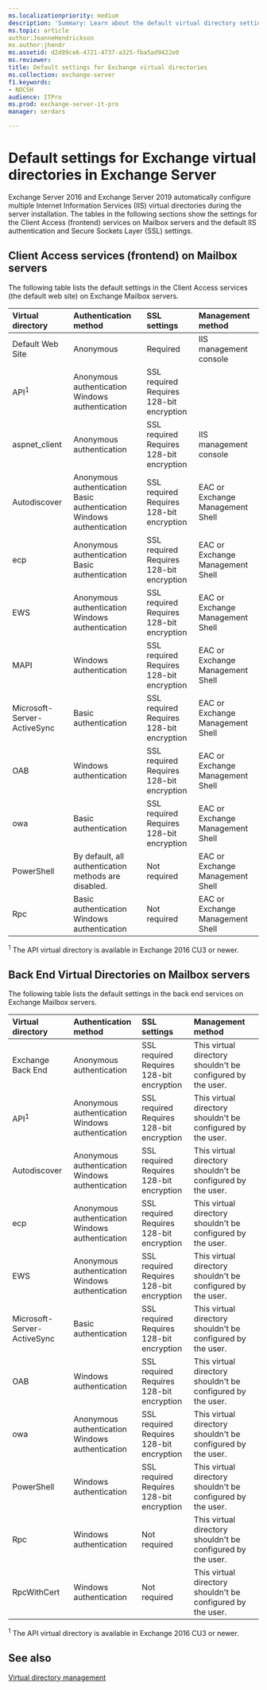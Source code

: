 ```yaml
---
ms.localizationpriority: medium
description: 'Summary: Learn about the default virtual directory settings on Mailbox servers in Exchange 2016 and Exchange 2019.'
ms.topic: article
author:JoanneHendrickson
ms.author:jhendr
ms.assetid: d2d89ce6-4721-4737-a325-fba5ad9422e0
ms.reviewer: 
title: Default settings for Exchange virtual directories
ms.collection: exchange-server
f1.keywords:
- NOCSH
audience: ITPro
ms.prod: exchange-server-it-pro
manager: serdars

---
```


# Default settings for Exchange virtual directories in Exchange Server

Exchange Server 2016 and Exchange Server 2019 automatically configure multiple Internet Information Services (IIS) virtual directories during the server installation. The tables in the following sections show the settings for the Client Access (frontend) services on Mailbox servers and the default IIS authentication and Secure Sockets Layer (SSL) settings.

## Client Access services (frontend) on Mailbox servers

The following table lists the default settings in the Client Access services (the default web site) on Exchange Mailbox servers.

|**Virtual directory**|**Authentication method**|**SSL settings**|**Management method**|
|:-----|:-----|:-----|:-----|
|Default Web Site|Anonymous|Required|IIS management console|
|API<sup>1</sup>|Anonymous authentication <br/> Windows authentication|SSL required <br/> Requires 128-bit encryption||
|aspnet_client|Anonymous authentication|SSL required <br/> Requires 128-bit encryption|IIS management console|
|Autodiscover|Anonymous authentication <br/> Basic authentication <br/> Windows authentication|SSL required <br/> Requires 128-bit encryption|EAC or Exchange Management Shell|
|ecp|Anonymous authentication <br/> Basic authentication|SSL required <br/> Requires 128-bit encryption|EAC or Exchange Management Shell|
|EWS|Anonymous authentication <br/> Windows authentication|SSL required <br/> Requires 128-bit encryption|EAC or Exchange Management Shell|
|MAPI|Windows authentication|SSL required <br/> Requires 128-bit encryption|EAC or Exchange Management Shell|
|Microsoft-Server-ActiveSync|Basic authentication|SSL required <br/> Requires 128-bit encryption|EAC or Exchange Management Shell|
|OAB|Windows authentication|SSL required <br/> Requires 128-bit encryption|EAC or Exchange Management Shell|
|owa|Basic authentication|SSL required <br/> Requires 128-bit encryption|EAC or Exchange Management Shell|
|PowerShell|By default, all authentication methods are disabled.|Not required|EAC or Exchange Management Shell|
|Rpc|Basic authentication <br/> Windows authentication|Not required|EAC or Exchange Management Shell|

<sup>1</sup> The API virtual directory is available in Exchange 2016 CU3 or newer.

## Back End Virtual Directories on Mailbox servers

The following table lists the default settings in the back end services on Exchange Mailbox servers.

|**Virtual directory**|**Authentication method**|**SSL settings**|**Management method**|
|:-----|:-----|:-----|:-----|
|Exchange Back End|Anonymous authentication|SSL required <br/> Requires 128-bit encryption|This virtual directory shouldn't be configured by the user.|
|API<sup>1</sup>|Anonymous authentication <br/> Windows authentication|SSL required <br/> Requires 128-bit encryption|This virtual directory shouldn't be configured by the user.|
|Autodiscover|Anonymous authentication <br/> Windows authentication|SSL required <br/> Requires 128-bit encryption|This virtual directory shouldn't be configured by the user.|
|ecp|Anonymous authentication <br/> Windows authentication|SSL required <br/> Requires 128-bit encryption|This virtual directory shouldn't be configured by the user.|
|EWS|Anonymous authentication <br/> Windows authentication|SSL required <br/> Requires 128-bit encryption|This virtual directory shouldn't be configured by the user.|
|Microsoft-Server-ActiveSync|Basic authentication|SSL required <br/> Requires 128-bit encryption|This virtual directory shouldn't be configured by the user.|
|OAB|Windows authentication|SSL required <br/> Requires 128-bit encryption|This virtual directory shouldn't be configured by the user.|
|owa|Anonymous authentication <br/> Windows authentication|SSL required <br/> Requires 128-bit encryption|This virtual directory shouldn't be configured by the user.|
|PowerShell|Windows authentication|SSL required <br/> Requires 128-bit encryption|This virtual directory shouldn't be configured by the user.|
|Rpc|Windows authentication|Not required|This virtual directory shouldn't be configured by the user.|
|RpcWithCert|Windows authentication|Not required|This virtual directory shouldn't be configured by the user.|

<sup>1</sup> The API virtual directory is available in Exchange 2016 CU3 or newer.

## See also

[Virtual directory management](../../ExchangeServer2013/virtual-directory-management-exchange-2013-help.md)